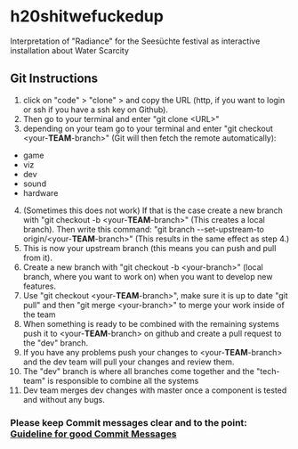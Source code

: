 # h20shitwefuckedup
Interpretation of "Radiance" for the Seesüchte festival as interactive installation about Water Scarcity


## Git Instructions

1. click on "code" > "clone" > and copy the URL (http, if you want to login or ssh if you have a ssh key on Github).
2. Then go to your terminal and enter "git clone \<URL>"
3. depending on your team go to your terminal and enter "git checkout <your-**TEAM**-branch>" (Git will then fetch the remote automatically):
  - game 
  - viz
  - dev
  - sound
  - hardware
4. (Sometimes this does not work) If that is the case create a new branch with "git checkout -b <your-**TEAM**-branch>" (This creates a local branch). Then write this command: "git branch --set-upstream-to origin/<your-**TEAM**-branch>" (This results in the same effect as step 4.)
5. This is now your upstream branch (this means you can push and pull from it).
6. Create a new branch with "git checkout -b \<your-branch>" (local branch, where you want to work on) when you want to develop new features.
7. Use "git checkout <your-**TEAM**-branch>", make sure it is up to date "git pull" and then "git merge \<your-branch>" to merge your work inside of the team
8. When something is ready to be combined with the remaining systems push it to <your-**TEAM**-branch> on github and create a pull request to the "dev" branch.
9. If you have any problems push your changes to <your-**TEAM**-branch> and the dev team will pull your changes and review them. 
10. The "dev" branch is where all branches come together and the "tech-team" is responsible to combine all the systems
11. Dev team merges dev changes with master once a component is tested and without any bugs.

### Please keep Commit messages clear and to the point: [Guideline for good Commit Messages](https://www.freecodecamp.org/news/writing-good-commit-messages-a-practical-guide/)
